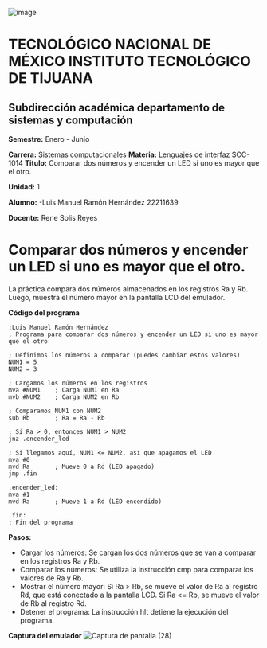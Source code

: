 ![image](https://github.com/user-attachments/assets/5df2554b-9929-4c19-9f0c-5abbfd2c6268)

# TECNOLÓGICO NACIONAL DE MÉXICO INSTITUTO TECNOLÓGICO DE TIJUANA
## Subdirección académica departamento de sistemas y computación

**Semestre:** Enero - Junio


**Carrera:** Sistemas computacionales
**Materia:** Lenguajes de interfaz SCC-1014
**Titulo:**  Comparar dos números y encender un LED si uno es mayor que el otro.
 
**Unidad:** 1


**Alumno:** 
-Luis Manuel Ramón Hernández 22211639
   
**Docente:**
  Rene Solis Reyes



# Comparar dos números y encender un LED si uno es mayor que el otro.

La práctica compara dos números almacenados en los registros Ra y Rb. Luego, muestra el número mayor en la pantalla LCD del emulador.

**Código del programa**


```assembly
;Luis Manuel Ramón Hernández
; Programa para comparar dos números y encender un LED si uno es mayor que el otro

; Definimos los números a comparar (puedes cambiar estos valores)
NUM1 = 5
NUM2 = 3

; Cargamos los números en los registros
mva #NUM1    ; Carga NUM1 en Ra
mvb #NUM2    ; Carga NUM2 en Rb

; Comparamos NUM1 con NUM2
sub Rb       ; Ra = Ra - Rb

; Si Ra > 0, entonces NUM1 > NUM2
jnz .encender_led

; Si llegamos aquí, NUM1 <= NUM2, así que apagamos el LED
mva #0
mvd Ra       ; Mueve 0 a Rd (LED apagado)
jmp .fin

.encender_led:
mva #1
mvd Ra       ; Mueve 1 a Rd (LED encendido)

.fin:
; Fin del programa

```

**Pasos:**

* Cargar los números: Se cargan los dos números que se van a comparar en los registros Ra y Rb.
* Comparar los números: Se utiliza la instrucción cmp para comparar los valores de Ra y Rb.
* Mostrar el número mayor:
Si Ra > Rb, se mueve el valor de Ra al registro Rd, que está conectado a la pantalla LCD.
Si Ra <= Rb, se mueve el valor de Rb al registro Rd.
* Detener el programa: La instrucción hlt detiene la ejecución del programa.


**Captura del emulador**
![Captura de pantalla (28)](https://github.com/user-attachments/assets/c58a6a88-6685-4dad-813c-fbfb4843b5aa)


